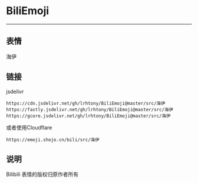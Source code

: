 # BiliEmoji
---
## 表情
海伊
## 链接
jsdelivr
```
https://cdn.jsdelivr.net/gh/lrhtony/BiliEmoji@master/src/海伊
https://fastly.jsdelivr.net/gh/lrhtony/BiliEmoji@master/src/海伊
https://gcore.jsdelivr.net/gh/lrhtony/BiliEmoji@master/src/海伊
```
或者使用Cloudflare
```
https://emoji.shojo.cn/bili/src/海伊
```
## 说明
Bilibili 表情的版权归原作者所有
